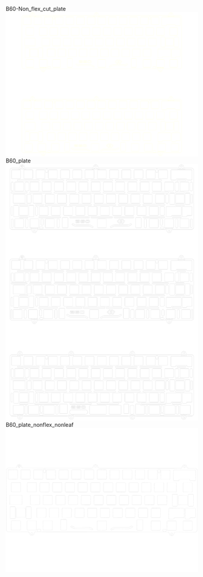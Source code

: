 B60-Non_flex_cut_plate<br/>![image](./B60-Non_flex_cut_plate.png)B60_plate<br/>![image](./B60_plate.png)B60_plate_nonflex_nonleaf<br/>![image](./B60_plate_nonflex_nonleaf.png)